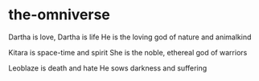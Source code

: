 # the-omniverse
Dartha is love, Dartha is life
He is the loving god of nature and animalkind

Kitara is space-time and spirit
She is the noble, ethereal god of warriors

Leoblaze is death and hate
He sows darkness and suffering
